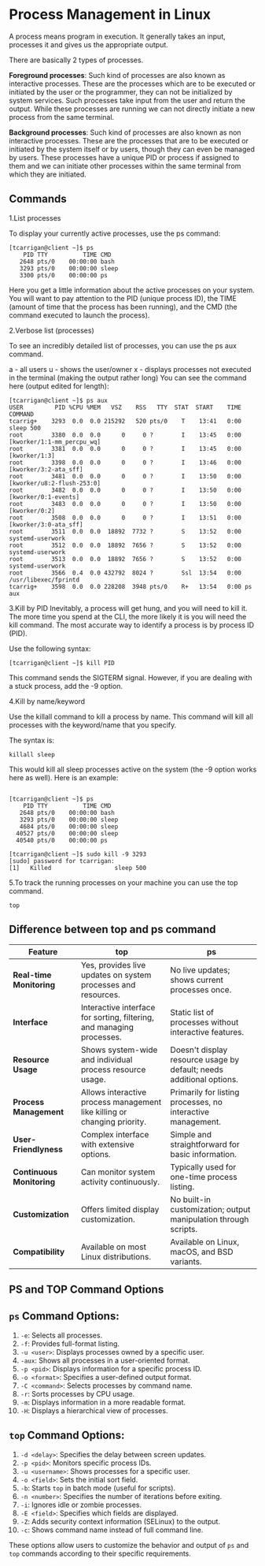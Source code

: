 # Process Management in Linux

A process means program in execution. It generally takes an input, processes it and gives us the appropriate output.

There are basically 2 types of processes.

**Foreground processes**: Such kind of processes are also known as interactive processes. These are the processes which are to be executed or initiated by the user or the programmer, they can not be initialized by system services. Such processes take input from the user and return the output. While these processes are running we can not directly initiate a new process from the same terminal.

**Background processes**: Such kind of processes are also known as non interactive processes. These are the processes that are to be executed or initiated by the system itself or by users, though they can even be managed by users. These processes have a unique PID or process if assigned to them and we can initiate other processes within the same terminal from which they are initiated.

## Commands

1.List processes

To display your currently active processes, use the ps command:

```
[tcarrigan@client ~]$ ps
    PID TTY          TIME CMD
   2648 pts/0    00:00:00 bash
   3293 pts/0    00:00:00 sleep
   3300 pts/0    00:00:00 ps
```

Here you get a little information about the active processes on your system. You will want to pay attention to the PID (unique process ID), the TIME (amount of time that the process has been running), and the CMD (the command executed to launch the process).

2.Verbose list (processes)

To see an incredibly detailed list of processes, you can use the ps aux command.

a - all users
u - shows the user/owner
x - displays processes not executed in the terminal (making the output rather long)
You can see the command here (output edited for length):

```
[tcarrigan@client ~]$ ps aux
USER         PID %CPU %MEM   VSZ    RSS   TTY  STAT  START    TIME   COMMAND
tcarrig+    3293  0.0  0.0 215292   520 pts/0    T    13:41   0:00 sleep 500
root        3380  0.0  0.0      0     0 ?        I    13:45   0:00 [kworker/1:1-mm_percpu_wq]
root        3381  0.0  0.0      0     0 ?        I    13:45   0:00 [kworker/1:3]
root        3398  0.0  0.0      0     0 ?        I    13:46   0:00 [kworker/3:2-ata_sff]
root        3481  0.0  0.0      0     0 ?        I    13:50   0:00 [kworker/u8:2-flush-253:0]
root        3482  0.0  0.0      0     0 ?        I    13:50   0:00 [kworker/0:1-events]
root        3483  0.0  0.0      0     0 ?        I    13:50   0:00 [kworker/0:2]
root        3508  0.0  0.0      0     0 ?        I    13:51   0:00 [kworker/3:0-ata_sff]
root        3511  0.0  0.0  18892  7732 ?        S    13:52   0:00 systemd-userwork
root        3512  0.0  0.0  18892  7656 ?        S    13:52   0:00 systemd-userwork
root        3513  0.0  0.0  18892  7656 ?        S    13:52   0:00 systemd-userwork
root        3566  0.4  0.0 432792  8024 ?        Ssl  13:54   0:00 /usr/libexec/fprintd
tcarrig+    3598  0.0  0.0 228208  3948 pts/0    R+   13:54   0:00 ps aux

```

3.Kill by PID
Inevitably, a process will get hung, and you will need to kill it. The more time you spend at the CLI, the more likely it is you will need the kill command. The most accurate way to identify a process is by process ID (PID).

Use the following syntax:

```
[tcarrigan@client ~]$ kill PID
```

This command sends the SIGTERM signal. However, if you are dealing with a stuck process, add the -9 option.


4.Kill by name/keyword

Use the killall command to kill a process by name. This command will kill all processes with the keyword/name that you specify.

The syntax is:

`killall sleep`

This would kill all sleep processes active on the system (the -9 option works here as well). Here is an example:

```

[tcarrigan@client ~]$ ps
    PID TTY          TIME CMD
   2648 pts/0    00:00:00 bash
   3293 pts/0    00:00:00 sleep
   4684 pts/0    00:00:00 sleep
  40527 pts/0    00:00:00 sleep
  40540 pts/0    00:00:00 ps

[tcarrigan@client ~]$ sudo kill -9 3293
[sudo] password for tcarrigan: 
[1]   Killed                  sleep 500
```

5.To track the running processes on your machine you can use the top command.

`top`

## Difference between top and ps command

| Feature                | top                                  | ps                                        |
|------------------------|--------------------------------------|------------------------------------------|
| **Real-time Monitoring** | Yes, provides live updates on system processes and resources. | No live updates; shows current processes once. |
| **Interface**             | Interactive interface for sorting, filtering, and managing processes. | Static list of processes without interactive features. |
| **Resource Usage**    | Shows system-wide and individual process resource usage. | Doesn't display resource usage by default; needs additional options. |
| **Process Management** | Allows interactive process management like killing or changing priority. | Primarily for listing processes, no interactive management. |
| **User-Friendlyness** | Complex interface with extensive options. | Simple and straightforward for basic information. |
| **Continuous Monitoring** | Can monitor system activity continuously. | Typically used for one-time process listing. |
| **Customization**       | Offers limited display customization. | No built-in customization; output manipulation through scripts. |
| **Compatibility**      | Available on most Linux distributions. | Available on Linux, macOS, and BSD variants. |


## PS and TOP Command Options

## `ps` Command Options:

1. `-e`: Selects all processes.
2. `-f`: Provides full-format listing.
3. `-u <user>`: Displays processes owned by a specific user.
4. `-aux`: Shows all processes in a user-oriented format.
5. `-p <pid>`: Displays information for a specific process ID.
6. `-o <format>`: Specifies a user-defined output format.
7. `-C <command>`: Selects processes by command name.
8. `-r`: Sorts processes by CPU usage.
9. `-m`: Displays information in a more readable format.
10. `-H`: Displays a hierarchical view of processes.

## `top` Command Options:

1. `-d <delay>`: Specifies the delay between screen updates.
2. `-p <pid>`: Monitors specific process IDs.
3. `-u <username>`: Shows processes for a specific user.
4. `-o <field>`: Sets the initial sort field.
5. `-b`: Starts `top` in batch mode (useful for scripts).
6. `-n <number>`: Specifies the number of iterations before exiting.
7. `-i`: Ignores idle or zombie processes.
8. `-E <field>`: Specifies which fields are displayed.
9. `-Z`: Adds security context information (SELinux) to the output.
10. `-c`: Shows command name instead of full command line.

These options allow users to customize the behavior and output of `ps` and `top` commands according to their specific requirements.
